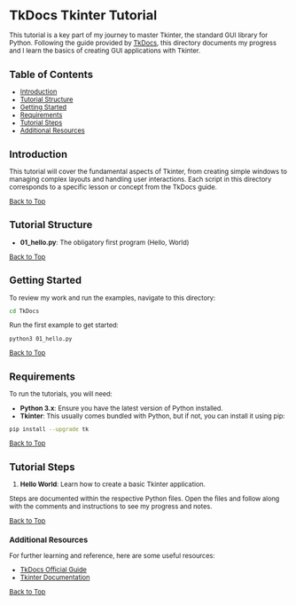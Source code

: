 <small>
<div id="page-top"></div>

# TkDocs Tkinter Tutorial

This tutorial is a key part of my journey to master Tkinter, the standard GUI library for Python. Following
the guide provided by [TkDocs]('https://www.tkdocs.com/'), this directory documents my progress and I learn
the basics of creating GUI applications with Tkinter.

## Table of Contents
- [Introduction](#introduction)
- [Tutorial Structure](#tutorial-structure)
- [Getting Started](#getting-started)
- [Requirements](#requirements)
- [Tutorial Steps](#tutorial-steps)
- [Additional Resources](#additional-resources)

## Introduction 
This tutorial will cover the fundamental aspects of Tkinter, from creating simple windows to managing
complex layouts and handling user interactions. Each script in this directory corresponds to a specific
lesson or concept from the TkDocs guide.

[Back to Top](#page-top)

## Tutorial Structure
- **01_hello.py**: The obligatory first program (Hello, World)

[Back to Top](#page-top)

## Getting Started
To review my work and run the examples, navigate to this directory:
```bash
cd TkDocs
```

Run the first example to get started:
```bash
python3 01_hello.py
```

[Back to Top](#page-top)

## Requirements
To run the tutorials, you will need:
- **Python 3.x**: Ensure you have the latest version of Python installed. 
- **Tkinter**: This usually comes bundled with Python, but if not, you can install it using pip:
```bash
pip install --upgrade tk
```

[Back to Top](#page-top)

## Tutorial Steps
1. **Hello World**: Learn how to create a basic Tkinter application.

Steps are documented within the respective Python files. Open the files and follow along with the
comments and instructions to see my progress and notes.

[Back to Top](#page-top)

### Additional Resources
For further learning and reference, here are some useful resources:
- [TkDocs Official Guide]('https://tkdocs.com/')
- [Tkinter Documentation]('https://docs.python.org/3/library/tkinter.html')

[Back to Top](#page-top)

</small>